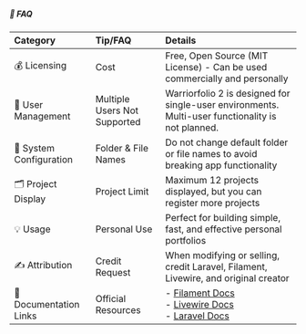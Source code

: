 ##### 📘 FAQ


| Category               | Tip/FAQ                      | Details                                                                                                                                               |
| :--------------------- | :--------------------------- | :---------------------------------------------------------------------------------------------------------------------------------------------------- |
| 💰 Licensing            | Cost                         | Free, Open Source (MIT License) - Can be used commercially and personally                                                                             |
| 👥 User Management      | Multiple Users Not Supported | Warriorfolio 2 is designed for single-user environments. Multi-user functionality is not planned.                                                     |
| 📂 System Configuration | Folder & File Names          | Do not change default folder or file names to avoid breaking app functionality                                                                        |
| 🗂️ Project Display      | Project Limit                | Maximum 12 projects displayed, but you can register more projects                                                                                     |
| 💡 Usage                | Personal Use                 | Perfect for building simple, fast, and effective personal portfolios                                                                                  |
| ✍️ Attribution          | Credit Request               | When modifying or selling, credit Laravel, Filament, Livewire, and original creator                                                                   |
| 🔗 Documentation Links  | Official Resources           | - [Filament Docs](https://filamentphp.com/docs)<br>- [Livewire Docs](https://laravel-livewire.com/docs)<br>- [Laravel Docs](https://laravel.com/docs) |